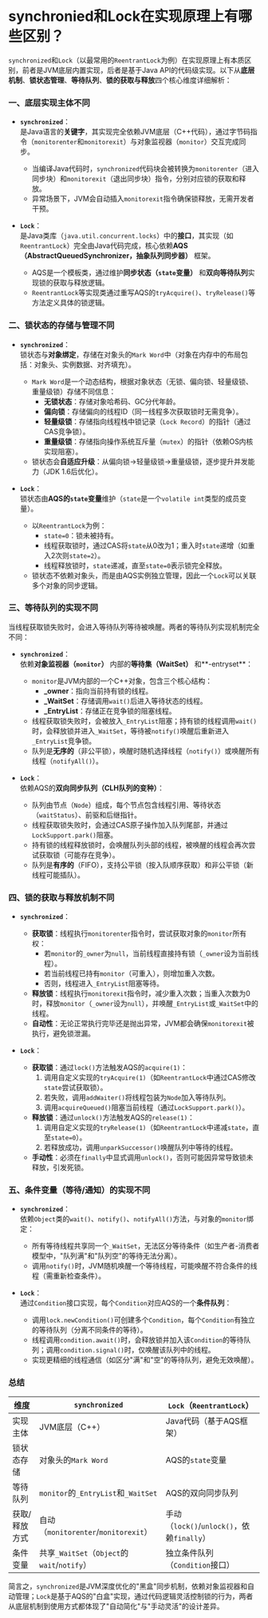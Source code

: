 # synchronied和Lock在实现原理上有哪些区别？

`synchronized`和`Lock`（以最常用的`ReentrantLock`为例）在实现原理上有本质区别，前者是JVM底层内置实现，后者是基于Java API的代码级实现。以下从**底层机制**、**锁状态管理**、**等待队列**、**锁的获取与释放**四个核心维度详细解析：


### 一、底层实现主体不同
- **`synchronized`**：  
  是Java语言的**关键字**，其实现完全依赖JVM底层（C++代码），通过字节码指令（`monitorenter`和`monitorexit`）与对象监视器（`monitor`）交互完成同步。  
  - 当编译Java代码时，`synchronized`代码块会被转换为`monitorenter`（进入同步块）和`monitorexit`（退出同步块）指令，分别对应锁的获取和释放。  
  - 异常场景下，JVM会自动插入`monitorexit`指令确保锁释放，无需开发者干预。

- **`Lock`**：  
  是Java类库（`java.util.concurrent.locks`）中的**接口**，其实现（如`ReentrantLock`）完全由Java代码完成，核心依赖**AQS（AbstractQueuedSynchronizer，抽象队列同步器）** 框架。  
  - AQS是一个模板类，通过维护**同步状态（`state`变量）** 和**双向等待队列**实现锁的获取与释放逻辑。  
  - `ReentrantLock`等实现类通过重写AQS的`tryAcquire()`、`tryRelease()`等方法定义具体的锁逻辑。


### 二、锁状态的存储与管理不同
- **`synchronized`**：  
  锁状态与**对象绑定**，存储在对象头的`Mark Word`中（对象在内存中的布局包括：对象头、实例数据、对齐填充）。  
  - `Mark Word`是一个动态结构，根据对象状态（无锁、偏向锁、轻量级锁、重量级锁）存储不同信息：  
    - **无锁状态**：存储对象哈希码、GC分代年龄。  
    - **偏向锁**：存储偏向的线程ID（同一线程多次获取锁时无需竞争）。  
    - **轻量级锁**：存储指向线程栈中锁记录（`Lock Record`）的指针（通过CAS竞争锁）。  
    - **重量级锁**：存储指向操作系统互斥量（`mutex`）的指针（依赖OS内核实现阻塞）。  
  - 锁状态会**自适应升级**：从偏向锁→轻量级锁→重量级锁，逐步提升并发能力（JDK 1.6后优化）。

- **`Lock`**：  
  锁状态由**AQS的`state`变量**维护（`state`是一个`volatile int`类型的成员变量）。  
  - 以`ReentrantLock`为例：  
    - `state=0`：锁未被持有。  
    - 线程获取锁时，通过CAS将`state`从0改为1；重入时`state`递增（如重入2次则`state=2`）。  
    - 线程释放锁时，`state`递减，直至`state=0`表示锁完全释放。  
  - 锁状态不依赖对象头，而是由AQS实例独立管理，因此一个`Lock`可以关联多个对象的同步逻辑。


### 三、等待队列的实现不同
当线程获取锁失败时，会进入等待队列等待被唤醒。两者的等待队列实现机制完全不同：

- **`synchronized`**：  
  依赖**对象监视器（`monitor`）** 内部的**等待集（WaitSet）** 和**-entryset**：  
  - `monitor`是JVM内部的一个C++对象，包含三个核心结构：  
    - **_owner**：指向当前持有锁的线程。  
    - **_WaitSet**：存储调用`wait()`后进入等待状态的线程。  
    - **_EntryList**：存储正在竞争锁的阻塞线程。  
  - 线程获取锁失败时，会被放入`_EntryList`阻塞；持有锁的线程调用`wait()`时，会释放锁并进入`_WaitSet`，等待被`notify()`唤醒后重新进入`_EntryList`竞争锁。  
  - 队列是**无序的**（非公平锁），唤醒时随机选择线程（`notify()`）或唤醒所有线程（`notifyAll()`）。

- **`Lock`**：  
  依赖AQS的**双向同步队列（CLH队列的变种）**：  
  - 队列由节点（`Node`）组成，每个节点包含线程引用、等待状态（`waitStatus`）、前驱和后继指针。  
  - 线程获取锁失败时，会通过CAS原子操作加入队列尾部，并通过`LockSupport.park()`阻塞。  
  - 持有锁的线程释放锁时，会唤醒队列头部的线程，被唤醒的线程会再次尝试获取锁（可能存在竞争）。  
  - 队列是**有序的**（FIFO），支持公平锁（按入队顺序获取）和非公平锁（新线程可能插队）。  


### 四、锁的获取与释放机制不同
- **`synchronized`**：  
  - **获取锁**：线程执行`monitorenter`指令时，尝试获取对象的`monitor`所有权：  
    - 若`monitor`的`_owner`为`null`，当前线程直接持有锁（`_owner`设为当前线程）。  
    - 若当前线程已持有`monitor`（可重入），则增加重入次数。  
    - 否则，线程进入`_EntryList`阻塞等待。  
  - **释放锁**：线程执行`monitorexit`指令时，减少重入次数；当重入次数为0时，释放`monitor`（`_owner`设为`null`），并唤醒`_EntryList`或`_WaitSet`中的线程。  
  - **自动性**：无论正常执行完毕还是抛出异常，JVM都会确保`monitorexit`被执行，避免锁泄漏。

- **`Lock`**：  
  - **获取锁**：通过`lock()`方法触发AQS的`acquire(1)`：  
    1. 调用自定义实现的`tryAcquire(1)`（如`ReentrantLock`中通过CAS修改`state`尝试获取锁）。  
    2. 若失败，调用`addWaiter()`将线程包装为`Node`加入等待队列。  
    3. 调用`acquireQueued()`阻塞当前线程（通过`LockSupport.park()`）。  
  - **释放锁**：通过`unlock()`方法触发AQS的`release(1)`：  
    1. 调用自定义实现的`tryRelease(1)`（如`ReentrantLock`中递减`state`，直至`state=0`）。  
    2. 若释放成功，调用`unparkSuccessor()`唤醒队列中等待的线程。  
  - **手动性**：必须在`finally`中显式调用`unlock()`，否则可能因异常导致锁未释放，引发死锁。  


### 五、条件变量（等待/通知）的实现不同
- **`synchronized`**：  
  依赖`Object`类的`wait()`、`notify()`、`notifyAll()`方法，与对象的`monitor`绑定：  
  - 所有等待线程共享同一个`_WaitSet`，无法区分等待条件（如生产者-消费者模型中，"队列满"和"队列空"的等待无法分离）。  
  - 调用`notify()`时，JVM随机唤醒一个等待线程，可能唤醒不符合条件的线程（需重新检查条件）。

- **`Lock`**：  
  通过`Condition`接口实现，每个`Condition`对应AQS的一个**条件队列**：  
  - 调用`lock.newCondition()`可创建多个`Condition`，每个`Condition`有独立的等待队列（分离不同条件的等待）。  
  - 线程调用`condition.await()`时，会释放锁并加入该`Condition`的等待队列；调用`condition.signal()`时，仅唤醒该队列中的线程。  
  - 实现更精细的线程通信（如区分"满"和"空"的等待队列，避免无效唤醒）。  


### 总结
| 维度               | `synchronized`                          | `Lock`（`ReentrantLock`）               |
|--------------------|-----------------------------------------|-----------------------------------------|
| 实现主体           | JVM底层（C++）                          | Java代码（基于AQS框架）                 |
| 锁状态存储         | 对象头的`Mark Word`                     | AQS的`state`变量                        |
| 等待队列           | `monitor`的`_EntryList`和`_WaitSet`     | AQS的双向同步队列                       |
| 获取/释放方式      | 自动（`monitorenter`/`monitorexit`）     | 手动（`lock()`/`unlock()`，依赖`finally`） |
| 条件变量           | 共享`_WaitSet`（`Object`的`wait`/`notify`） | 独立条件队列（`Condition`接口）          |

简言之，`synchronized`是JVM深度优化的"黑盒"同步机制，依赖对象监视器和自动管理；`Lock`是基于AQS的"白盒"实现，通过代码逻辑灵活控制锁的行为，两者从底层机制到使用方式都体现了"自动简化"与"手动灵活"的设计差异。